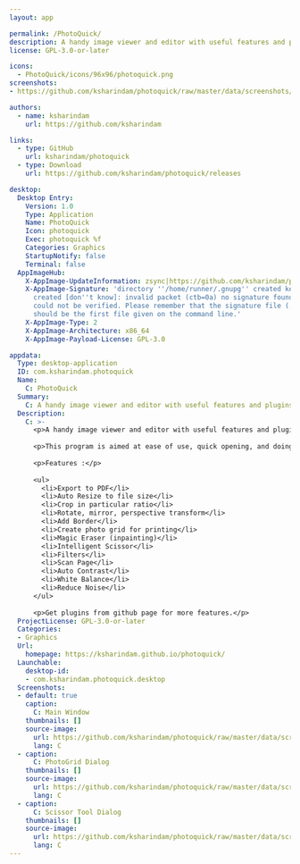 ```yaml
---
layout: app

permalink: /PhotoQuick/
description: A handy image viewer and editor with useful features and plugins support
license: GPL-3.0-or-later

icons:
  - PhotoQuick/icons/96x96/photoquick.png
screenshots:
- https://github.com/ksharindam/photoquick/raw/master/data/screenshots/Screenshot1.jpg

authors:
  - name: ksharindam
    url: https://github.com/ksharindam

links:
  - type: GitHub
    url: ksharindam/photoquick
  - type: Download
    url: https://github.com/ksharindam/photoquick/releases

desktop:
  Desktop Entry:
    Version: 1.0
    Type: Application
    Name: PhotoQuick
    Icon: photoquick
    Exec: photoquick %f
    Categories: Graphics
    StartupNotify: false
    Terminal: false
  AppImageHub:
    X-AppImage-UpdateInformation: zsync|https://github.com/ksharindam/photoquick/releases/latest/download/PhotoQuick-amd64.AppImage.zsync
    X-AppImage-Signature: 'directory ''/home/runner/.gnupg'' created keybox ''/home/runner/.gnupg/pubring.kbx''
      created [don''t know]: invalid packet (ctb=0a) no signature found the signature
      could not be verified. Please remember that the signature file (.sig or .asc)
      should be the first file given on the command line.'
    X-AppImage-Type: 2
    X-AppImage-Architecture: x86_64
    X-AppImage-Payload-License: GPL-3.0

appdata:
  Type: desktop-application
  ID: com.ksharindam.photoquick
  Name:
    C: PhotoQuick
  Summary:
    C: A handy image viewer and editor with useful features and plugins support
  Description:
    C: >-
      <p>A handy image viewer and editor with useful features and plugins support.</p>
  
      <p>This program is aimed at ease of use, quick opening, and doing most necessary features.</p>
  
      <p>Features :</p>
  
      <ul>
        <li>Export to PDF</li>
        <li>Auto Resize to file size</li>
        <li>Crop in particular ratio</li>
        <li>Rotate, mirror, perspective transform</li>
        <li>Add Border</li>
        <li>Create photo grid for printing</li>
        <li>Magic Eraser (inpainting)</li>
        <li>Intelligent Scissor</li>
        <li>Filters</li>
        <li>Scan Page</li>
        <li>Auto Contrast</li>
        <li>White Balance</li>
        <li>Reduce Noise</li>
      </ul>
  
      <p>Get plugins from github page for more features.</p>
  ProjectLicense: GPL-3.0-or-later
  Categories:
  - Graphics
  Url:
    homepage: https://ksharindam.github.io/photoquick/
  Launchable:
    desktop-id:
    - com.ksharindam.photoquick.desktop
  Screenshots:
  - default: true
    caption:
      C: Main Window
    thumbnails: []
    source-image:
      url: https://github.com/ksharindam/photoquick/raw/master/data/screenshots/Screenshot1.jpg
      lang: C
  - caption:
      C: PhotoGrid Dialog
    thumbnails: []
    source-image:
      url: https://github.com/ksharindam/photoquick/raw/master/data/screenshots/Screenshot2.jpg
      lang: C
  - caption:
      C: Scissor Tool Dialog
    thumbnails: []
    source-image:
      url: https://github.com/ksharindam/photoquick/raw/master/data/screenshots/Screenshot3.jpg
      lang: C
---
```

